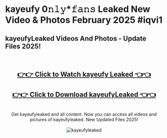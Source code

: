 # kayeufy 0𝚗𝚕𝚢*𝚏𝚊𝚗𝚜 Leaked New Video & Photos February 2025 #iqvi1

<h2>kayeufyLeaked Videos And Photos - Update Files 2025!</h2>
<br>
<div align="center">
<h2><a href="https://mediaupload.pro?title=kayeufy&ref=11F" rel="nofollow">👉👉 Click to Watch kayeufy Leaked 👈👈</a></h2>
<h2><a href="https://mediaupload.pro?title=kayeufy&ref=11F" rel="nofollow">👉👉 Click to Download kayeufyLeaked 👈👈</a></h2>
<br>
Get kayeufyleaked and all content. Now you can access all videos and pictures of kayeufyleaked. New Updated Files 2025!
<br>
<br>
<a href="https://mediaupload.pro?title=kayeufy&ref=11F" rel="nofollow" data-target="animated-image.originalLink"><img src="https://i.ibb.co/Gkj2r4b/banner.png" alt="kayeufyleaked" style="max-width: 100%; display: inline-block;" data-target="animated-image.originalImage"></a>
</div>
<br>

